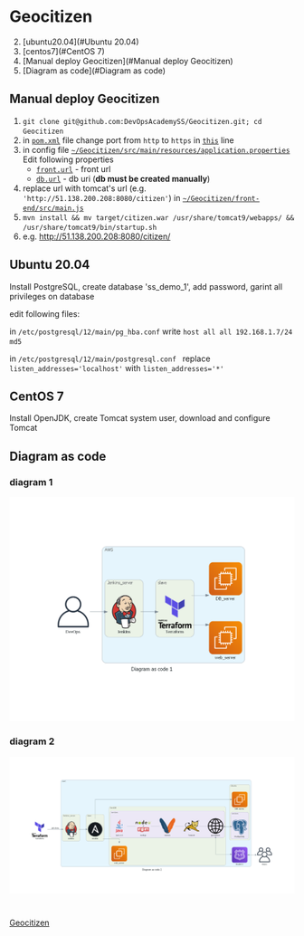 # Geocitizen

2) [ubuntu20.04](#Ubuntu 20.04)
2) [centos7](#CentOS 7)
2) [Manual deploy Geocitizen](#Manual deploy Geocitizen)
2) [Diagram as code](#Diagram as code)

## Manual deploy Geocitizen <a name="Manual deploy Geocitizen"></a>


1) `git clone git@github.com:DevOpsAcademySS/Geocitizen.git; cd Geocitizen`
1) in [`pom.xml`](https://git.io/JuGgS) file change port from `http` to `https` in [`this`](https://git.io/JuGgS) line
1) in config file [`~/Geocitizen/src/main/resources/application.properties`](https://git.io/JuGlO)
	Edit following properties
	 * [`front.url`](https://git.io/JuGWH) - front url
	 * [`db.url`](https://git.io/JuGWA) - db uri (__db must be created manually__)
1) replace url with tomcat's url (e.g. `'http://51.138.200.208:8080/citizen'`) in [`~/Geocitizen/front-end/src/main.js`](https://git.io/JuGlP)
1) `mvn install && mv target/citizen.war /usr/share/tomcat9/webapps/ && /usr/share/tomcat9/bin/startup.sh`
1) e.g. <http://51.138.200.208:8080/citizen/>


## Ubuntu 20.04 <a name="Ubuntu 20.04"></a>


Install PostgreSQL, create database 'ss_demo_1', add password, garint all privileges on database

edit following files:
    
in `/etc/postgresql/12/main/pg_hba.conf` write `host all all 192.168.1.7/24 md5`

in `/etc/postgresql/12/main/postgresql.conf ` replace `listen_addresses='localhost'` with `listen_addresses='*'`

## CentOS 7 <a name="CentOS 7"></a>


Install OpenJDK, create Tomcat system user, download and configure Tomcat

## Diagram as code <a name="Diagram as code"></a>


### diagram 1
![diagram_as_code_1](diagram_as_code_1.png)
### diagram  2
![diagram_as_code_2](diagram_as_code_2.png)
#
    
[Geocitizen](http://51.138.200.208:8080/citizen/swagger-ui.html)

